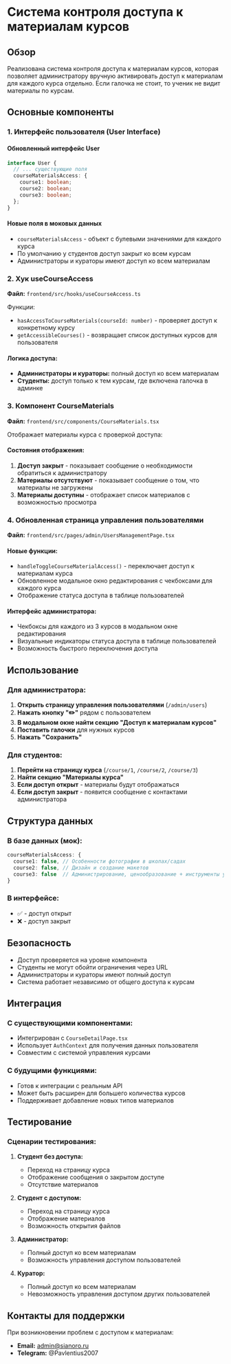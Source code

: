 # Система контроля доступа к материалам курсов

## Обзор

Реализована система контроля доступа к материалам курсов, которая позволяет администратору вручную активировать доступ к материалам для каждого курса отдельно. Если галочка не стоит, то ученик не видит материалы по курсам.

## Основные компоненты

### 1. Интерфейс пользователя (User Interface)

#### Обновленный интерфейс User
```typescript
interface User {
  // ... существующие поля
  courseMaterialsAccess: {
    course1: boolean;
    course2: boolean;
    course3: boolean;
  };
}
```

#### Новые поля в моковых данных
- `courseMaterialsAccess` - объект с булевыми значениями для каждого курса
- По умолчанию у студентов доступ закрыт ко всем курсам
- Администраторы и кураторы имеют доступ ко всем материалам

### 2. Хук useCourseAccess

**Файл:** `frontend/src/hooks/useCourseAccess.ts`

Функции:
- `hasAccessToCourseMaterials(courseId: number)` - проверяет доступ к конкретному курсу
- `getAccessibleCourses()` - возвращает список доступных курсов для пользователя

#### Логика доступа:
- **Администраторы и кураторы:** полный доступ ко всем материалам
- **Студенты:** доступ только к тем курсам, где включена галочка в админке

### 3. Компонент CourseMaterials

**Файл:** `frontend/src/components/CourseMaterials.tsx`

Отображает материалы курса с проверкой доступа:

#### Состояния отображения:
1. **Доступ закрыт** - показывает сообщение о необходимости обратиться к администратору
2. **Материалы отсутствуют** - показывает сообщение о том, что материалы не загружены
3. **Материалы доступны** - отображает список материалов с возможностью просмотра

### 4. Обновленная страница управления пользователями

**Файл:** `frontend/src/pages/admin/UsersManagementPage.tsx`

#### Новые функции:
- `handleToggleCourseMaterialAccess()` - переключает доступ к материалам курса
- Обновленное модальное окно редактирования с чекбоксами для каждого курса
- Отображение статуса доступа в таблице пользователей

#### Интерфейс администратора:
- Чекбоксы для каждого из 3 курсов в модальном окне редактирования
- Визуальные индикаторы статуса доступа в таблице пользователей
- Возможность быстрого переключения доступа

## Использование

### Для администратора:

1. **Открыть страницу управления пользователями** (`/admin/users`)
2. **Нажать кнопку "✏️"** рядом с пользователем
3. **В модальном окне найти секцию "Доступ к материалам курсов"**
4. **Поставить галочки** для нужных курсов
5. **Нажать "Сохранить"**

### Для студентов:

1. **Перейти на страницу курса** (`/course/1`, `/course/2`, `/course/3`)
2. **Найти секцию "Материалы курса"**
3. **Если доступ открыт** - материалы будут отображаться
4. **Если доступ закрыт** - появится сообщение с контактами администратора

## Структура данных

### В базе данных (мок):
```typescript
courseMaterialsAccess: {
  course1: false, // Особенности фотографии в школах/садах
  course2: false, // Дизайн и создание макетов  
  course3: false  // Администрирование, ценообразование + инструменты управления
}
```

### В интерфейсе:
- ✅ - доступ открыт
- ❌ - доступ закрыт

## Безопасность

- Доступ проверяется на уровне компонента
- Студенты не могут обойти ограничения через URL
- Администраторы и кураторы имеют полный доступ
- Система работает независимо от общего доступа к курсам

## Интеграция

### С существующими компонентами:
- Интегрирован с `CourseDetailPage.tsx`
- Использует `AuthContext` для получения данных пользователя
- Совместим с системой управления курсами

### С будущими функциями:
- Готов к интеграции с реальным API
- Может быть расширен для большего количества курсов
- Поддерживает добавление новых типов материалов

## Тестирование

### Сценарии тестирования:

1. **Студент без доступа:**
   - Переход на страницу курса
   - Отображение сообщения о закрытом доступе
   - Отсутствие материалов

2. **Студент с доступом:**
   - Переход на страницу курса
   - Отображение материалов
   - Возможность открытия файлов

3. **Администратор:**
   - Полный доступ ко всем материалам
   - Возможность управления доступом пользователей

4. **Куратор:**
   - Полный доступ ко всем материалам
   - Невозможность управления доступом других пользователей

## Контакты для поддержки

При возникновении проблем с доступом к материалам:
- **Email:** admin@sianoro.ru
- **Telegram:** @Pavlentius2007 